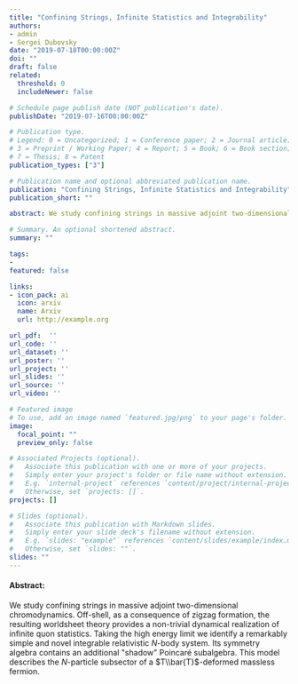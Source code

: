 ```yaml
---
title: "Confining Strings, Infinite Statistics and Integrability"
authors:
- admin
- Sergei Dubovsky
date: "2019-07-18T00:00:00Z"
doi: ""
draft: false
related: 
  threshold: 0
  includeNewer: false

# Schedule page publish date (NOT publication's date).
publishDate: "2019-07-16T00:00:00Z"

# Publication type.
# Legend: 0 = Uncategorized; 1 = Conference paper; 2 = Journal article;
# 3 = Preprint / Working Paper; 4 = Report; 5 = Book; 6 = Book section;
# 7 = Thesis; 8 = Patent
publication_types: ["3"]

# Publication name and optional abbreviated publication name.
publication: "Confining Strings, Infinite Statistics and Integrability"
publication_short: ""

abstract: We study confining strings in massive adjoint two-dimensional chromodynamics. Off-shell, as a consequence of zigzag formation, the resulting worldsheet theory provides a non-trivial dynamical realization of infinite quon statistics. Taking the high energy limit we identify a remarkably simple and novel integrable relativistic $N$-body system. Its symmetry algebra contains an additional "shadow" Poincar&#233; subalgebra. This model describes the $N$-particle subsector of a $T\\bar{T}$-deformed massless fermion.

# Summary. An optional shortened abstract.
summary: "" 

tags:
-  
featured: false

links:
- icon_pack: ai
  icon: arxiv
  name: Arxiv
  url: http://example.org

url_pdf:  ''
url_code: ''
url_dataset: ''
url_poster: ''
url_project: ''
url_slides: ''
url_source: ''
url_video: ''

# Featured image
# To use, add an image named `featured.jpg/png` to your page's folder. 
image:
  focal_point: ""
  preview_only: false

# Associated Projects (optional).
#   Associate this publication with one or more of your projects.
#   Simply enter your project's folder or file name without extension.
#   E.g. `internal-project` references `content/project/internal-project/index.md`.
#   Otherwise, set `projects: []`.
projects: []

# Slides (optional).
#   Associate this publication with Markdown slides.
#   Simply enter your slide deck's filename without extension.
#   E.g. `slides: "example"` references `content/slides/example/index.md`.
#   Otherwise, set `slides: ""`.
slides: ""
---
```


#### Abstract:   
We study confining strings in massive adjoint two-dimensional chromodynamics. Off-shell, as a consequence of zigzag formation, the resulting worldsheet theory provides a non-trivial dynamical realization of infinite quon statistics. Taking the high energy limit we identify a remarkably simple and novel integrable relativistic $N$-body system. Its symmetry algebra contains an additional "shadow" Poincar&#233; subalgebra. This model describes the $N$-particle subsector of a $T\\bar{T}$-deformed massless fermion.

